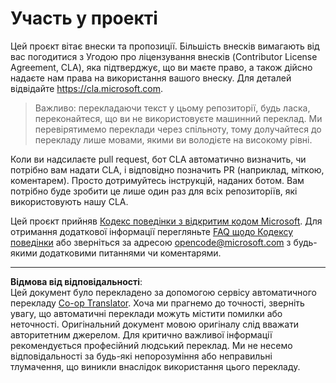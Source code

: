 <!--
CO_OP_TRANSLATOR_METADATA:
{
  "original_hash": "977ec5266dfd78ad1ce2bd8d46fccbda",
  "translation_date": "2025-09-05T11:21:55+00:00",
  "source_file": "CONTRIBUTING.md",
  "language_code": "uk"
}
-->
# Участь у проекті

Цей проєкт вітає внески та пропозиції. Більшість внесків вимагають від вас
погодитися з Угодою про ліцензування внесків (Contributor License Agreement, CLA), яка підтверджує, що ви маєте право,
а також дійсно надаєте нам права на використання вашого внеску. Для деталей відвідайте
https://cla.microsoft.com.

> Важливо: перекладаючи текст у цьому репозиторії, будь ласка, переконайтеся, що ви не використовуєте машинний переклад. Ми перевірятимемо переклади через спільноту, тому долучайтеся до перекладу лише мовами, якими ви володієте на високому рівні.

Коли ви надсилаєте pull request, бот CLA автоматично визначить, чи потрібно вам
надати CLA, і відповідно позначить PR (наприклад, міткою, коментарем). Просто дотримуйтесь
інструкцій, наданих ботом. Вам потрібно буде зробити це лише один раз для всіх репозиторіїв, які використовують нашу CLA.

Цей проєкт прийняв [Кодекс поведінки з відкритим кодом Microsoft](https://opensource.microsoft.com/codeofconduct/).
Для отримання додаткової інформації перегляньте [FAQ щодо Кодексу поведінки](https://opensource.microsoft.com/codeofconduct/faq/)
або зверніться за адресою [opencode@microsoft.com](mailto:opencode@microsoft.com) з будь-якими додатковими питаннями чи коментарями.

---

**Відмова від відповідальності**:  
Цей документ було перекладено за допомогою сервісу автоматичного перекладу [Co-op Translator](https://github.com/Azure/co-op-translator). Хоча ми прагнемо до точності, зверніть увагу, що автоматичні переклади можуть містити помилки або неточності. Оригінальний документ мовою оригіналу слід вважати авторитетним джерелом. Для критично важливої інформації рекомендується професійний людський переклад. Ми не несемо відповідальності за будь-які непорозуміння або неправильні тлумачення, що виникли внаслідок використання цього перекладу.